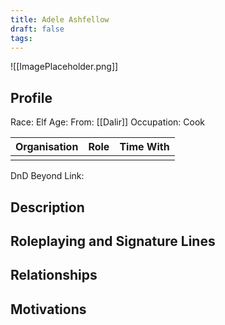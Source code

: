 ```yaml
---
title: Adele Ashfellow
draft: false
tags:
---
```

![[ImagePlaceholder.png]]

## Profile
Race: Elf
Age:
From: [[Dalir]]
Occupation: Cook

| Organisation | Role | Time With |
| ------------ | ---- | --------- |
|              |      |           

DnD Beyond Link:

## Description

## Roleplaying and Signature Lines

## Relationships

## Motivations




